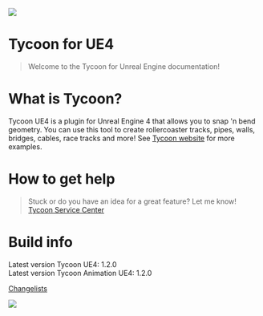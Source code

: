 ![](/img/cover.jpg)

# Tycoon for UE4

> Welcome to the Tycoon for Unreal Engine documentation!  

# What is Tycoon?

Tycoon UE4 is a plugin for Unreal Engine 4 that allows you to snap 'n bend geometry.
You can use this tool to create rollercoaster tracks, pipes, walls, bridges, cables, race tracks and more!
See [Tycoon website](http://yvovonberg.nl/test/index.html) for more examples.

# How to get help

> Stuck or do you have an idea for a great feature? Let me know! 
[Tycoon Service Center](https://tycoon.atlassian.net/servicedesk/customer/portals)

# Build info

Latest version Tycoon UE4: 1.2.0  
Latest version Tycoon Animation UE4: 1.2.0

[Changelists](changelists.md)

![](/img/trackaddui.PNG)

